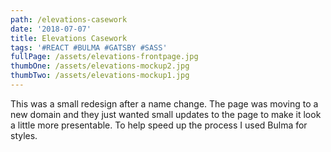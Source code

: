 ```yaml
---
path: /elevations-casework
date: '2018-07-07'
title: Elevations Casework
tags: '#REACT #BULMA #GATSBY #SASS'
fullPage: /assets/elevations-frontpage.jpg
thumbOne: /assets/elevations-mockup2.jpg
thumbTwo: /assets/elevations-mockup1.jpg
---
```

This was a small redesign after a name change. The page was moving to a new domain and they just wanted small updates to the page to make it look a little more presentable. To help speed up the process I used Bulma for styles.
